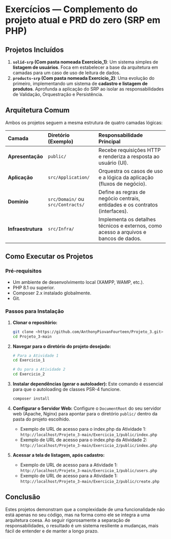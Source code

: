 # Exercícios — Complemento do projeto atual e PRD do zero (SRP em PHP) 

## Projetos Incluídos

1.  **`solid-srp` (Com pasta nomeada Exercicio_1)**: Um sistema simples de **listagem de usuários**. Foca em estabelecer a base da arquitetura em camadas para um caso de uso de leitura de dados.
2.  **`products-srp` (Com pasta nomeada Exercicio_2)**: Uma evolução do primeiro, implementando um sistema de **cadastro e listagem de produtos**. Aprofunda a aplicação do SRP ao isolar as responsabilidades de Validação, Orquestração e Persistência.

## Arquitetura Comum

Ambos os projetos seguem a mesma estrutura de quatro camadas lógicas:

| Camada | Diretório (Exemplo) | Responsabilidade Principal |
| :--- | :--- | :--- |
| **Apresentação** | `public/` | Recebe requisições HTTP e renderiza a resposta ao usuário (UI). |
| **Aplicação** | `src/Application/` | Orquestra os casos de uso e a lógica da aplicação (fluxos de negócio). |
| **Domínio** | `src/Domain/` ou `src/Contracts/` | Define as regras de negócio centrais, entidades e os contratos (interfaces). |
| **Infraestrutura**| `src/Infra/` | Implementa os detalhes técnicos e externos, como acesso a arquivos e bancos de dados. |

## Como Executar os Projetos

### Pré-requisitos
* Um ambiente de desenvolvimento local (XAMPP, WAMP, etc.).
* PHP 8.1 ou superior.
* Composer 2.x instalado globalmente.
* Git.

### Passos para Instalação

1.  **Clonar o repositório:**
    ```bash
    git clone <https://github.com/AnthonyPiovanFourteen/Projeto_3.git>
    cd Projeto_3-main
    ```

2.  **Navegar para o diretório do projeto desejado:**
    ```bash
    # Para a Atividade 1
    cd Exercicio_1

    # Ou para a Atividade 2
    cd Exercicio_2
    ```

3.  **Instalar dependências (gerar o autoloader):**
    Este comando é essencial para que o autoloading de classes PSR-4 funcione.
    ```bash
    composer install
    ```

4.  **Configurar o Servidor Web:**
    Configure o `DocumentRoot` do seu servidor web (Apache, Nginx) para apontar para o diretório `public/` dentro da pasta do projeto escolhido.
    * Exemplo de URL de acesso para o index.php da Atividade 1: `http://localhost/Projeto_3-main/Exercicio_1/public/index.php`
    * Exemplo de URL de acesso para o index.php da Atividade 2: `http://localhost/Projeto_3-main/Exercicio_2/public/index.php`

5.  **Acessar a tela de listagem, após cadastro:**
    * Exemplo de URL de acesso para a Atividade 1: `http://localhost/Projeto_3-main/Exercicio_1/public/users.php`
    * Exemplo de URL de acesso para a Atividade 1: `http://localhost/Projeto_3-main/Exercicio_2/public/create.php`

## Conclusão

Estes projetos demonstram que a complexidade de uma funcionalidade não está apenas no seu código, mas na forma como ele se integra a uma arquitetura coesa. Ao seguir rigorosamente a separação de responsabilidades, o resultado é um sistema resiliente a mudanças, mais fácil de entender e de manter a longo prazo.
